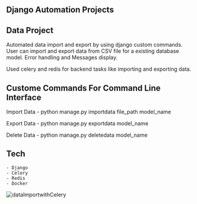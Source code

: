 ## Django Automation Projects

## Data Project 
Automated data import and export by using django custom commands.
User can import and export data from CSV file for a existing database model.
Error handling and Messages display.

Used celery and redis for backend tasks like importing and exporting data. 


## Custome Commands For Command Line Interface
Import Data
    - python manage.py importdata file_path model_name

Export Data
    - python manage.py exportdata model_name

Delete Data
    - python manage.py deletedata model_name
    
    
## Tech
    - Django
    - Celery  
    - Redis
    - Docker



    
   ![dataImportwithCelery](https://github.com/Siddharthbadal/djangoAutomationProject/assets/55015090/7b462e37-6cce-49ca-adff-efad21bba004)
